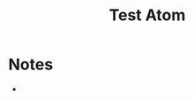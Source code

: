 ﻿---
title: "Test Atom"
kind: note
added: 2025-09-24
hub: learn
lanes: [models]
audience: technical
tags: []
source: ""
authors: []
year: 
summary: |
  TODO
links: []
starter: false
---
# Notes
- 
